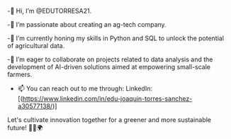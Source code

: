 -👋 Hi, I’m @EDUTORRESA21.

-👀 I’m passionate about creating an ag-tech company.

-🌱 I’m currently honing my skills in Python and SQL to unlock the potential of agricultural data.

-💞️ I’m eager to collaborate on projects related to data analysis and the development of AI-driven solutions aimed at empowering small-scale farmers.

- 📫 You can reach out to me through:
LinkedIn: [(https://www.linkedin.com/in/edu-joaquin-torres-sanchez-a30577138/)]

Let's cultivate innovation together for a greener and more sustainable future! 🌾🤖🌍

<!---
EDUTORRESA21/EDUTORRESA21 is a ✨ special ✨ repository because its `README.md` (this file) appears on your GitHub profile.
You can click the Preview link to take a look at your changes.
--->
